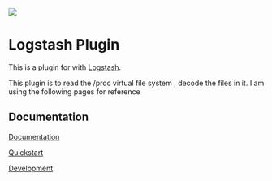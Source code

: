 ![](https://github.com/eperry/logstash-input-proc/wiki/MemInfoDashboard.png)

# Logstash Plugin

This is a plugin for with [Logstash](https://github.com/elasticsearch/logstash).

This plugin is to read the /proc virtual file system , decode the files in it.
I am using the following pages for reference 

## Documentation
[Documentation](https://github.com/eperry/logstash-input-proc/documentation.md)

[Quickstart](https://github.com/eperry/logstash-input-proc/quickstart.md)

[Development](https://github.com/eperry/logstash-input-proc/developement.md)